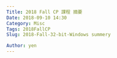 ```yaml
---
Title: 2018 Fall CP 課程 摘要
Date: 2018-09-10 14:30
Category: Misc
Tags: 2018FallCP
Slug: 2018-Fall-32-bit-Windows summery

Author: yen
---
```


